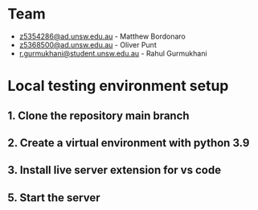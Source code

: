 # Team
- z5354286@ad.unsw.edu.au - Matthew Bordonaro
- z5368500@ad.unsw.edu.au - Oliver Punt
- r.gurmukhani@student.unsw.edu.au - Rahul Gurmukhani

# Local testing environment setup

## 1. Clone the repository main branch

## 2. Create a virtual environment with python 3.9

## 3. Install live server extension for vs code

## 5. Start the server
